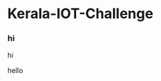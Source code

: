 # Kerala-IOT-Challenge
### hi
<html>
   <head>
    hi
   </head>
       <body>
         <p>hello</p>
      </body>     
  
</html>  
